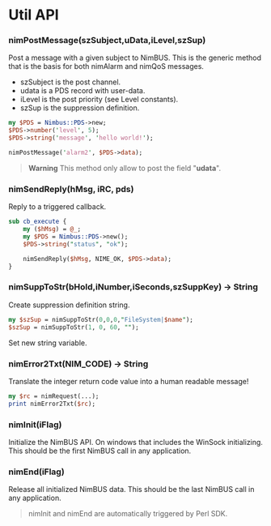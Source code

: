 # Util API

### nimPostMessage(szSubject,uData,iLevel,szSup)

Post a message with a given subject to NimBUS. This is the generic method that is the basis for both nimAlarm
and nimQoS messages.

- szSubject is the post channel.
- udata     is a PDS record with user-data.
- iLevel    is the post priority (see Level constants).
- szSup     is the suppression definition.

```perl
my $PDS = Nimbus::PDS->new;
$PDS->number('level', 5);
$PDS->string('message', 'hello world!');

nimPostMessage('alarm2', $PDS->data);
```

> **Warning** This method only allow to post the field "**udata**".

### nimSendReply(hMsg, iRC, pds)

Reply to a triggered callback.

```perl
sub cb_execute {
    my ($hMsg) = @_;
    my $PDS = Nimbus::PDS->new(); 
    $PDS->string("status", "ok");

    nimSendReply($hMsg, NIME_OK, $PDS->data);
}
```

### nimSuppToStr(bHold,iNumber,iSeconds,szSuppKey) -> String

Create suppression definition string.

```perl
my $szSup = nimSuppToStr(0,0,0,"FileSystem|$name");
$szSup = nimSuppToStr(1, 0, 60, "");
```
Set new string variable.

### nimError2Txt(NIM_CODE) -> String

Translate the integer return code value into a human readable message!

```perl
my $rc = nimRequest(...);
print nimError2Txt($rc);
```

### nimInit(iFlag)

Initialize the NimBUS API. On windows that includes the WinSock initializing. This should be the first
NimBUS call in any application.

### nimEnd(iFlag)

Release all initialized NimBUS data. This should be the last NimBUS call in any application.

> nimInit and nimEnd are automatically triggered by Perl SDK.
